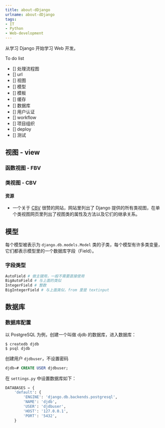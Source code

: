 ```yaml
---
title: about-dDjango
urlname: about-dDjango
tags:
- IT
- Python
- Web-development
---
```


从学习 Django 开始学习 Web 开发。

To do list

- [] 处理流程图
- [] url
- [] 视图
- [] 模型
- [] 模板
- [] 缓存
- [] 数据库
- [] 用户认证
- [] workflow
- [] 项目组织
- [] deploy
- [] 测试

## 视图 - view

### 函数视图 - FBV

### 类视图 - CBV

#### 资源

- 一个关于 [CBV](http://ccbv.co.uk/) 很赞的网站，网站里列出了 Django 提供的所有类视图，在单个类视图网页里列出了视图类的属性及方法以及它们的继承关系。

## 模型

每个模型被表示为 `django.db.models.Model` 类的子类，每个模型有许多类变量，它们都表示模型里的一个数据库字段（Field）。

### 字段类型

```python
AutoField # 做主键用，一般不需要直接使用
BigAutoField # 与上面的类似
IntegerField # 整数
BigIntegerField # 与上面类似，from 里是 textinput
```

## 数据库

### 数据库配置

以 PostgreSQL 为例，创建一个叫做 djdb 的数据库，进入数据库：

```shell
$ createdb djdb
$ psql djdb
```

创建用户 `djdbuser`，不设置密码

```sql
djdb=# CREATE USER djdbuser;
```

在 `settings.py` 中设置数据库如下：

```python
DATABASES = {
    'default': {
        'ENGINE': 'django.db.backends.postgresql',
        'NAME': 'djdb',
        'USER': 'djdbuser',
        'HOST': '127.0.0.1',
        'PORT': '5432',
    }
```
